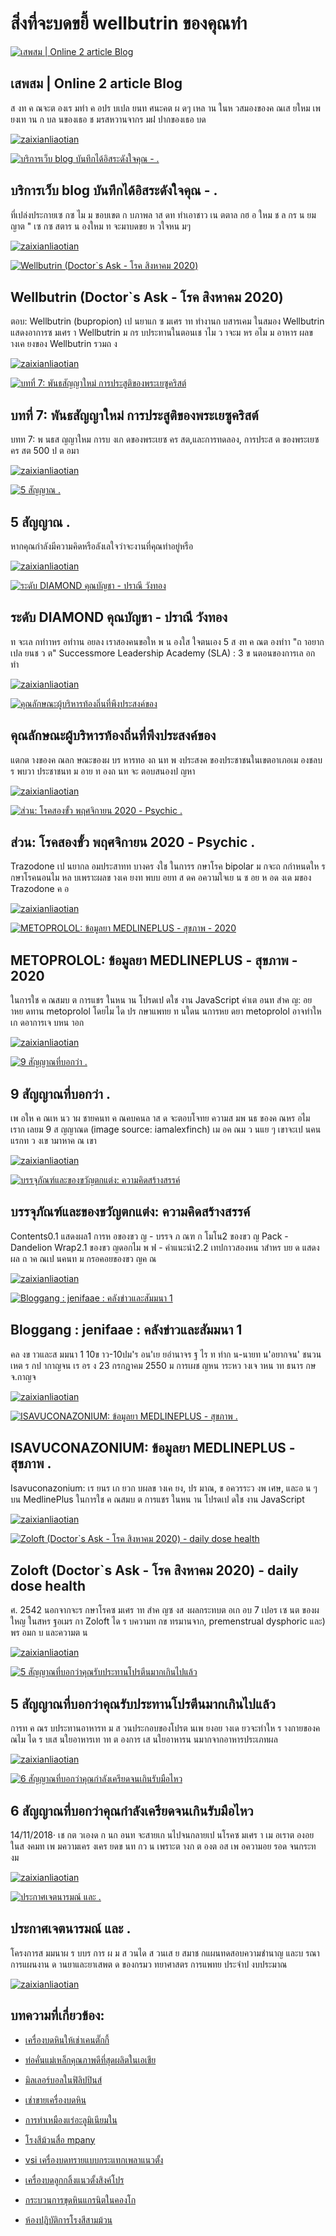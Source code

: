 # สิ่งที่จะบดขยี้ wellbutrin ของคุณทำ
<a href="https://mnn.zoosnet.net/LR/Chatpre.aspx?id=MNN94995150&p=https://topgrinding.com/" target="_blank">![เสพสม | Online 2 article Blog](https://github.com/technlg/images/blob/main/24.jpg)</a>
## เสพสม | Online 2 article Blog
ส งท ค ณจะต องเร มทำ ค อปร บเปล ยนท ศนะคต ผ ดๆ เหล าน ในห วสมองของค ณเส ยใหม เพ ยงเท าน  ก บล นของเธอ ช มรสหวานจากร มฝ ปากของเธอ บด 
<a href="https://mnn.zoosnet.net/LR/Chatpre.aspx?id=MNN94995150&p=https://topgrinding.com/" target="_blank"><img src="https://github.com/technlg/images/raw/main/chat11.jpg" alt="zaixianliaotian"/></a><a href="//whatsapp.shibangsoft.com/WhatsApp.php" ><img src="https://github.com/technlg/images/raw/main/chat11.png" alt=""></a>
<a href="https://mnn.zoosnet.net/LR/Chatpre.aspx?id=MNN94995150&p=https://topgrinding.com/" target="_blank">![บริการเว็บ blog บันทึกได้อิสระดังใจคุณ - .](https://github.com/technlg/images/blob/main/19.jpg)</a>
## บริการเว็บ blog บันทึกได้อิสระดังใจคุณ - .
ที่เปล่งประกายเซ กซ ไม ม ขอบเขต ก บภาพล าส ดท ทำเอาชาว เน ตตาล กฮ อ  ใหม ช ล กร น ยมญาต " เซ กซ สตาร น องใหม ท จะมาบดขย ห วใจหน มๆ 
<a href="https://mnn.zoosnet.net/LR/Chatpre.aspx?id=MNN94995150&p=https://topgrinding.com/" target="_blank"><img src="https://github.com/technlg/images/raw/main/chat11.jpg" alt="zaixianliaotian"/></a><a href="//whatsapp.shibangsoft.com/WhatsApp.php" ><img src="https://github.com/technlg/images/raw/main/chat11.png" alt=""></a>
<a href="https://mnn.zoosnet.net/LR/Chatpre.aspx?id=MNN94995150&p=https://topgrinding.com/" target="_blank">![Wellbutrin (Doctor`s Ask - โรค สิงหาคม 2020)](https://github.com/technlg/images/blob/main/24.jpg)</a>
## Wellbutrin (Doctor`s Ask - โรค สิงหาคม 2020)
ตอบ: Wellbutrin (bupropion) เป นยาแก ซ มเศร าท ทำงานก บสารเคม ในสมอง Wellbutrin แสดงอาการซ มเศร า Wellbutrin ม กร บประทานในตอนเช าไม ว าจะม หร อไม ม อาหาร ผลข างเค ยงของ Wellbutrin รวมถ ง 
<a href="https://mnn.zoosnet.net/LR/Chatpre.aspx?id=MNN94995150&p=https://topgrinding.com/" target="_blank"><img src="https://github.com/technlg/images/raw/main/chat11.jpg" alt="zaixianliaotian"/></a><a href="//whatsapp.shibangsoft.com/WhatsApp.php" ><img src="https://github.com/technlg/images/raw/main/chat11.png" alt=""></a>
<a href="https://mnn.zoosnet.net/LR/Chatpre.aspx?id=MNN94995150&p=https://topgrinding.com/" target="_blank">![บทที่ 7: พันธสัญญาใหม่ การประสูติของพระเยซูคริสต์ ](https://github.com/technlg/images/blob/main/22.jpg)</a>
## บทที่ 7: พันธสัญญาใหม่ การประสูติของพระเยซูคริสต์ 
บทท 7: พ นธส ญญาใหม การบ งเก ดของพระเยซ คร สต,และการทดลอง, การประส ต ของพระเยซ คร สต 500 ป ต อมา
<a href="https://mnn.zoosnet.net/LR/Chatpre.aspx?id=MNN94995150&p=https://topgrinding.com/" target="_blank"><img src="https://github.com/technlg/images/raw/main/chat11.jpg" alt="zaixianliaotian"/></a><a href="//whatsapp.shibangsoft.com/WhatsApp.php" ><img src="https://github.com/technlg/images/raw/main/chat11.png" alt=""></a>
<a href="https://mnn.zoosnet.net/LR/Chatpre.aspx?id=MNN94995150&p=https://topgrinding.com/" target="_blank">![5 สัญญาณ .](https://github.com/technlg/images/blob/main/27.jpg)</a>
## 5 สัญญาณ .
หากคุณกำลังมีความคิดหรือลังเลใจว่าจะงานที่คุณทำอยู่หรือ 
<a href="https://mnn.zoosnet.net/LR/Chatpre.aspx?id=MNN94995150&p=https://topgrinding.com/" target="_blank"><img src="https://github.com/technlg/images/raw/main/chat11.jpg" alt="zaixianliaotian"/></a><a href="//whatsapp.shibangsoft.com/WhatsApp.php" ><img src="https://github.com/technlg/images/raw/main/chat11.png" alt=""></a>
<a href="https://mnn.zoosnet.net/LR/Chatpre.aspx?id=MNN94995150&p=https://topgrinding.com/" target="_blank">![ระดับ DIAMOND คุณบัญชา - ปราณี วังทอง](https://github.com/technlg/images/blob/main/3.jpg)</a>
## ระดับ DIAMOND คุณบัญชา - ปราณี วังทอง
ท จะเล กทำาหร อทำาน อยลง เราสองคนขอให พ น องใส ใจตนเอง  5 ส งท ค ณต องทำา "ถ าอยากเปล ยนช ว ต" Successmore Leadership Academy (SLA) : 3 ข นตอนของการเล อก ทำ 
<a href="https://mnn.zoosnet.net/LR/Chatpre.aspx?id=MNN94995150&p=https://topgrinding.com/" target="_blank"><img src="https://github.com/technlg/images/raw/main/chat11.jpg" alt="zaixianliaotian"/></a><a href="//whatsapp.shibangsoft.com/WhatsApp.php" ><img src="https://github.com/technlg/images/raw/main/chat11.png" alt=""></a>
<a href="https://mnn.zoosnet.net/LR/Chatpre.aspx?id=MNN94995150&p=https://topgrinding.com/" target="_blank">![คุณลักษณะผู้บริหารท้องถิ่นที่พึงประสงค์ของ ](https://github.com/technlg/images/blob/main/35.jpg)</a>
## คุณลักษณะผู้บริหารท้องถิ่นที่พึงประสงค์ของ 
แตกต างของค ณลก ษณะของผ บร หารทอ งถ นท พ งประสงค ของประชาชนในเขตอาเภอเม องชลบ ร พบวา ประชาชนท ม อาย  ท องถ นท จะ ตอบสนองป ญหา 
<a href="https://mnn.zoosnet.net/LR/Chatpre.aspx?id=MNN94995150&p=https://topgrinding.com/" target="_blank"><img src="https://github.com/technlg/images/raw/main/chat11.jpg" alt="zaixianliaotian"/></a><a href="//whatsapp.shibangsoft.com/WhatsApp.php" ><img src="https://github.com/technlg/images/raw/main/chat11.png" alt=""></a>
<a href="https://mnn.zoosnet.net/LR/Chatpre.aspx?id=MNN94995150&p=https://topgrinding.com/" target="_blank">![ส่วน: โรคสองขั้ว พฤศจิกายน 2020 - Psychic .](https://github.com/technlg/images/blob/main/47.jpg)</a>
## ส่วน: โรคสองขั้ว พฤศจิกายน 2020 - Psychic .
Trazodone เป นยากล อมประสาทท บางคร งใช ในการร กษาโรค bipolar ม กจะถ กกำหนดให ร กษาโรคนอนไม หล บเพราะผลข างเค ยงท พบบ อยท ส ดค อความใจเย น ช อย ห อด งเด มของ Trazodone ค อ 
<a href="https://mnn.zoosnet.net/LR/Chatpre.aspx?id=MNN94995150&p=https://topgrinding.com/" target="_blank"><img src="https://github.com/technlg/images/raw/main/chat11.jpg" alt="zaixianliaotian"/></a><a href="//whatsapp.shibangsoft.com/WhatsApp.php" ><img src="https://github.com/technlg/images/raw/main/chat11.png" alt=""></a>
<a href="https://mnn.zoosnet.net/LR/Chatpre.aspx?id=MNN94995150&p=https://topgrinding.com/" target="_blank">![METOPROLOL: ข้อมูลยา MEDLINEPLUS - สุขภาพ - 2020](https://github.com/technlg/images/blob/main/40.jpg)</a>
## METOPROLOL: ข้อมูลยา MEDLINEPLUS - สุขภาพ - 2020
ในการใช ค ณสมบ ต การแชร ในหน าน โปรดเป ดใช งาน JavaScript คำเต อนท สำค ญ: อย าหย ดทาน metoprolol โดยไม ได ปร กษาแพทย ท นใดน นการหย ดยา metoprolol อาจทำให เก ดอาการเจ บหน าอก 
<a href="https://mnn.zoosnet.net/LR/Chatpre.aspx?id=MNN94995150&p=https://topgrinding.com/" target="_blank"><img src="https://github.com/technlg/images/raw/main/chat11.jpg" alt="zaixianliaotian"/></a><a href="//whatsapp.shibangsoft.com/WhatsApp.php" ><img src="https://github.com/technlg/images/raw/main/chat11.png" alt=""></a>
<a href="https://mnn.zoosnet.net/LR/Chatpre.aspx?id=MNN94995150&p=https://topgrinding.com/" target="_blank">![9 สัญญาณที่บอกว่า .](https://github.com/technlg/images/blob/main/25.jpg)</a>
## 9 สัญญาณที่บอกว่า .
เพ อให ค ณเห นว าผ ชายคนท ค ณคบคนล าส ด จะตอบโจทย ความส มพ นธ ของค ณหร อไม เราก เลยม 9 ส ญญาณด (image source: iamalexfinch) เม อค ณม ว นแย ๆ เขาจะเป นคนแรกท ว งเข ามาหาค ณ เขา 
<a href="https://mnn.zoosnet.net/LR/Chatpre.aspx?id=MNN94995150&p=https://topgrinding.com/" target="_blank"><img src="https://github.com/technlg/images/raw/main/chat11.jpg" alt="zaixianliaotian"/></a><a href="//whatsapp.shibangsoft.com/WhatsApp.php" ><img src="https://github.com/technlg/images/raw/main/chat11.png" alt=""></a>
<a href="https://mnn.zoosnet.net/LR/Chatpre.aspx?id=MNN94995150&p=https://topgrinding.com/" target="_blank">![บรรจุภัณฑ์และของขวัญตกแต่ง: ความคิดสร้างสรรค์](https://github.com/technlg/images/blob/main/19.jpg)</a>
## บรรจุภัณฑ์และของขวัญตกแต่ง: ความคิดสร้างสรรค์
Contents0.1 แสดงผล1 การห อของขว ญ - บรรจ ภ ณฑ ก โมโน2 ของขว ญ Pack - Dandelion Wrap2.1 ของขว ญดอกไม พ ฟ - คำแนะนำ2.2 เทปกาวสองหน าสำหร บย ด แสดงผล ถ าค ณเป นคนท ม กรอคอยของขว ญค ณ 
<a href="https://mnn.zoosnet.net/LR/Chatpre.aspx?id=MNN94995150&p=https://topgrinding.com/" target="_blank"><img src="https://github.com/technlg/images/raw/main/chat11.jpg" alt="zaixianliaotian"/></a><a href="//whatsapp.shibangsoft.com/WhatsApp.php" ><img src="https://github.com/technlg/images/raw/main/chat11.png" alt=""></a>
<a href="https://mnn.zoosnet.net/LR/Chatpre.aspx?id=MNN94995150&p=https://topgrinding.com/" target="_blank">![Bloggang : jenifaae : คลังข่าวและสัมมนา 1](https://github.com/technlg/images/blob/main/17.jpg)</a>
## Bloggang : jenifaae : คลังข่าวและสัมมนา 1
คล งข าวและส มมนา 1 10ข าว-10ปม'ร อน'เย ยอำนาจร ฐ ไร ท ทำก น-นายท น'อยากจน' ชนวนเหต ร กป ากาญจน เร อร ง 23 กรกฎาคม 2550 ม การเผช ญหน าระหว างเจ าหน าท ธนาร กษ จ.กาญจ 
<a href="https://mnn.zoosnet.net/LR/Chatpre.aspx?id=MNN94995150&p=https://topgrinding.com/" target="_blank"><img src="https://github.com/technlg/images/raw/main/chat11.jpg" alt="zaixianliaotian"/></a><a href="//whatsapp.shibangsoft.com/WhatsApp.php" ><img src="https://github.com/technlg/images/raw/main/chat11.png" alt=""></a>
<a href="https://mnn.zoosnet.net/LR/Chatpre.aspx?id=MNN94995150&p=https://topgrinding.com/" target="_blank">![ISAVUCONAZONIUM: ข้อมูลยา MEDLINEPLUS - สุขภาพ .](https://github.com/technlg/images/blob/main/33.jpg)</a>
## ISAVUCONAZONIUM: ข้อมูลยา MEDLINEPLUS - สุขภาพ .
Isavuconazonium: เร ยนร เก ยวก บผลข างเค ยง, ปร มาณ, ข อควรระว งพ เศษ, และอ น ๆ บน MedlinePlus ในการใช ค ณสมบ ต การแชร ในหน าน โปรดเป ดใช งาน JavaScript
<a href="https://mnn.zoosnet.net/LR/Chatpre.aspx?id=MNN94995150&p=https://topgrinding.com/" target="_blank"><img src="https://github.com/technlg/images/raw/main/chat11.jpg" alt="zaixianliaotian"/></a><a href="//whatsapp.shibangsoft.com/WhatsApp.php" ><img src="https://github.com/technlg/images/raw/main/chat11.png" alt=""></a>
<a href="https://mnn.zoosnet.net/LR/Chatpre.aspx?id=MNN94995150&p=https://topgrinding.com/" target="_blank">![Zoloft (Doctor`s Ask - โรค สิงหาคม 2020) - daily dose health](https://github.com/technlg/images/blob/main/29.jpg)</a>
## Zoloft (Doctor`s Ask - โรค สิงหาคม 2020) - daily dose health
ศ. 2542 นอกจากจะร กษาโรคซ มเศร าท สำค ญซ งส งผลกระทบต อเก อบ 7 เปอร เซ นต ของผ ใหญ ในสหร ฐอเมร กา Zoloft ได ร บความท กข ทรมานจาก, premenstrual dysphoric และ) พร อมก บ และความต น 
<a href="https://mnn.zoosnet.net/LR/Chatpre.aspx?id=MNN94995150&p=https://topgrinding.com/" target="_blank"><img src="https://github.com/technlg/images/raw/main/chat11.jpg" alt="zaixianliaotian"/></a><a href="//whatsapp.shibangsoft.com/WhatsApp.php" ><img src="https://github.com/technlg/images/raw/main/chat11.png" alt=""></a>
<a href="https://mnn.zoosnet.net/LR/Chatpre.aspx?id=MNN94995150&p=https://topgrinding.com/" target="_blank">![5 สัญญาณที่บอกว่าคุณรับประทานโปรตีนมากเกินไปแล้ว](https://github.com/technlg/images/blob/main/40.jpg)</a>
## 5 สัญญาณที่บอกว่าคุณรับประทานโปรตีนมากเกินไปแล้ว
การท ค ณร บประทานอาหารท ม ส วนประกอบของโปรต นเพ ยงอย างเด ยวจะทำให ร างกายของค ณไม ได ร บเส นใยอาหารเท าท ต องการ เส นใยอาหารน นมากจากอาหารประเภทผล 
<a href="https://mnn.zoosnet.net/LR/Chatpre.aspx?id=MNN94995150&p=https://topgrinding.com/" target="_blank"><img src="https://github.com/technlg/images/raw/main/chat11.jpg" alt="zaixianliaotian"/></a><a href="//whatsapp.shibangsoft.com/WhatsApp.php" ><img src="https://github.com/technlg/images/raw/main/chat11.png" alt=""></a>
<a href="https://mnn.zoosnet.net/LR/Chatpre.aspx?id=MNN94995150&p=https://topgrinding.com/" target="_blank">![6 สัญญาณที่บอกว่าคุณกำลังเครียดจนเกินรับมือไหว](https://github.com/technlg/images/blob/main/60.jpg)</a>
## 6 สัญญาณที่บอกว่าคุณกำลังเครียดจนเกินรับมือไหว
14/11/2018· เช กต วเองด ก นก อนท จะสายเก นไปจนกลายเป นโรคซ มเศร า เม อเราต องอย ในส งคมท เพ มความเคร งเคร ยดข นท กว น เพราะต างก ต องต อส เพ อความอย รอด จนกระท งม 
<a href="https://mnn.zoosnet.net/LR/Chatpre.aspx?id=MNN94995150&p=https://topgrinding.com/" target="_blank"><img src="https://github.com/technlg/images/raw/main/chat11.jpg" alt="zaixianliaotian"/></a><a href="//whatsapp.shibangsoft.com/WhatsApp.php" ><img src="https://github.com/technlg/images/raw/main/chat11.png" alt=""></a>
<a href="https://mnn.zoosnet.net/LR/Chatpre.aspx?id=MNN94995150&p=https://topgrinding.com/" target="_blank">![ประกาศเจตนารมณ์ และ .](https://github.com/technlg/images/blob/main/4.jpg)</a>
## ประกาศเจตนารมณ์ และ .
โครงการส มมนาผ ร บบร การ ผ ม ส วนได ส วนเส ย สมาช กแผนทดสอบความชำนาญ และบ รณาการแผนงาน ด านยาและยาเสพต ด ของกรมว ทยาศาสตร การแพทย ประจำป งบประมาณ 
<a href="https://mnn.zoosnet.net/LR/Chatpre.aspx?id=MNN94995150&p=https://topgrinding.com/" target="_blank"><img src="https://github.com/technlg/images/raw/main/chat11.jpg" alt="zaixianliaotian"/></a><a href="//whatsapp.shibangsoft.com/WhatsApp.php" ><img src="https://github.com/technlg/images/raw/main/chat11.png" alt=""></a>
## บทความที่เกี่ยวข้อง:
* [เครื่องบดหินให้เช่าเคนตั๊กกี้](%E0%B9%80%E0%B8%84%E0%B8%A3%E0%B8%B7%E0%B9%88%E0%B8%AD%E0%B8%87%E0%B8%9A%E0%B8%94%E0%B8%AB%E0%B8%B4%E0%B8%99%E0%B9%83%E0%B8%AB%E0%B9%89%E0%B9%80%E0%B8%8A%E0%B9%88%E0%B8%B2%E0%B9%80%E0%B8%84%E0%B8%99%E0%B8%95%E0%B8%B1%E0%B9%8A%E0%B8%81%E0%B8%81%E0%B8%B5%E0%B9%89.md)
* [ท่อคั่นแม่เหล็กคุณภาพดีที่สุดผลิตในเอเชีย](%E0%B8%97%E0%B9%88%E0%B8%AD%E0%B8%84%E0%B8%B1%E0%B9%88%E0%B8%99%E0%B9%81%E0%B8%A1%E0%B9%88%E0%B9%80%E0%B8%AB%E0%B8%A5%E0%B9%87%E0%B8%81%E0%B8%84%E0%B8%B8%E0%B8%93%E0%B8%A0%E0%B8%B2%E0%B8%9E%E0%B8%94%E0%B8%B5%E0%B8%97%E0%B8%B5%E0%B9%88%E0%B8%AA%E0%B8%B8%E0%B8%94%E0%B8%9C%E0%B8%A5%E0%B8%B4%E0%B8%95%E0%B9%83%E0%B8%99%E0%B9%80%E0%B8%AD%E0%B9%80%E0%B8%8A%E0%B8%B5%E0%B8%A2.md)
* [มิลเลอร์บอลในฟิลิปปินส์](%E0%B8%A1%E0%B8%B4%E0%B8%A5%E0%B9%80%E0%B8%A5%E0%B8%AD%E0%B8%A3%E0%B9%8C%E0%B8%9A%E0%B8%AD%E0%B8%A5%E0%B9%83%E0%B8%99%E0%B8%9F%E0%B8%B4%E0%B8%A5%E0%B8%B4%E0%B8%9B%E0%B8%9B%E0%B8%B4%E0%B8%99%E0%B8%AA%E0%B9%8C.md)
* [เช่าขายเครื่องบดหิน](%E0%B9%80%E0%B8%8A%E0%B9%88%E0%B8%B2%E0%B8%82%E0%B8%B2%E0%B8%A2%E0%B9%80%E0%B8%84%E0%B8%A3%E0%B8%B7%E0%B9%88%E0%B8%AD%E0%B8%87%E0%B8%9A%E0%B8%94%E0%B8%AB%E0%B8%B4%E0%B8%99.md)
* [การทำเหมืองแร่อะลูมิเนียมใน](%E0%B8%81%E0%B8%B2%E0%B8%A3%E0%B8%97%E0%B8%B3%E0%B9%80%E0%B8%AB%E0%B8%A1%E0%B8%B7%E0%B8%AD%E0%B8%87%E0%B9%81%E0%B8%A3%E0%B9%88%E0%B8%AD%E0%B8%B0%E0%B8%A5%E0%B8%B9%E0%B8%A1%E0%B8%B4%E0%B9%80%E0%B8%99%E0%B8%B5%E0%B8%A2%E0%B8%A1%E0%B9%83%E0%B8%99.md)
* [โรงสีม้วนสื่อ mpany](%E0%B9%82%E0%B8%A3%E0%B8%87%E0%B8%AA%E0%B8%B5%E0%B8%A1%E0%B9%89%E0%B8%A7%E0%B8%99%E0%B8%AA%E0%B8%B7%E0%B9%88%E0%B8%AD%20mpany.md)
* [vsi เครื่องบดทรายแบบกระแทกเพลาแนวตั้ง](vsi%20%E0%B9%80%E0%B8%84%E0%B8%A3%E0%B8%B7%E0%B9%88%E0%B8%AD%E0%B8%87%E0%B8%9A%E0%B8%94%E0%B8%97%E0%B8%A3%E0%B8%B2%E0%B8%A2%E0%B9%81%E0%B8%9A%E0%B8%9A%E0%B8%81%E0%B8%A3%E0%B8%B0%E0%B9%81%E0%B8%97%E0%B8%81%E0%B9%80%E0%B8%9E%E0%B8%A5%E0%B8%B2%E0%B9%81%E0%B8%99%E0%B8%A7%E0%B8%95%E0%B8%B1%E0%B9%89%E0%B8%87.md)
* [เครื่องบดลูกกลิ้งแนวตั้งสิงค์โปร](%E0%B9%80%E0%B8%84%E0%B8%A3%E0%B8%B7%E0%B9%88%E0%B8%AD%E0%B8%87%E0%B8%9A%E0%B8%94%E0%B8%A5%E0%B8%B9%E0%B8%81%E0%B8%81%E0%B8%A5%E0%B8%B4%E0%B9%89%E0%B8%87%E0%B9%81%E0%B8%99%E0%B8%A7%E0%B8%95%E0%B8%B1%E0%B9%89%E0%B8%87%E0%B8%AA%E0%B8%B4%E0%B8%87%E0%B8%84%E0%B9%8C%E0%B9%82%E0%B8%9B%E0%B8%A3.md)
* [กระบวนการขุดหินแกรนิตในคองโก](%E0%B8%81%E0%B8%A3%E0%B8%B0%E0%B8%9A%E0%B8%A7%E0%B8%99%E0%B8%81%E0%B8%B2%E0%B8%A3%E0%B8%82%E0%B8%B8%E0%B8%94%E0%B8%AB%E0%B8%B4%E0%B8%99%E0%B9%81%E0%B8%81%E0%B8%A3%E0%B8%99%E0%B8%B4%E0%B8%95%E0%B9%83%E0%B8%99%E0%B8%84%E0%B8%AD%E0%B8%87%E0%B9%82%E0%B8%81.md)
* [ห้องปฏิบัติการโรงสีสามม้วน](%E0%B8%AB%E0%B9%89%E0%B8%AD%E0%B8%87%E0%B8%9B%E0%B8%8F%E0%B8%B4%E0%B8%9A%E0%B8%B1%E0%B8%95%E0%B8%B4%E0%B8%81%E0%B8%B2%E0%B8%A3%E0%B9%82%E0%B8%A3%E0%B8%87%E0%B8%AA%E0%B8%B5%E0%B8%AA%E0%B8%B2%E0%B8%A1%E0%B8%A1%E0%B9%89%E0%B8%A7%E0%B8%99.md)
